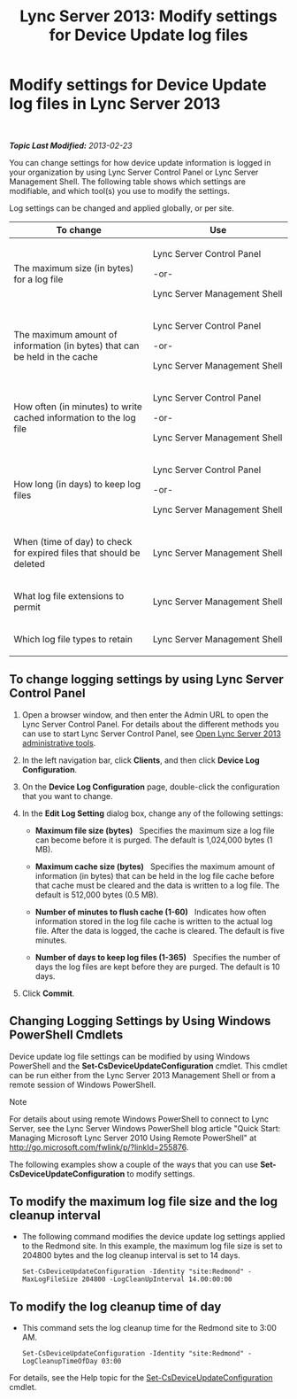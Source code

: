 ﻿---
title: 'Lync Server 2013: Modify settings for Device Update log files'
TOCTitle: Modify settings for Device Update log files
ms:assetid: 9b57f126-1853-43b3-bbd4-06401e6498bd
ms:mtpsurl: https://technet.microsoft.com/en-us/library/Gg182554(v=OCS.15)
ms:contentKeyID: 48184975
ms.date: 07/23/2014
mtps_version: v=OCS.15
---

<div data-xmlns="http://www.w3.org/1999/xhtml">

<div class="topic" data-xmlns="http://www.w3.org/1999/xhtml" data-msxsl="urn:schemas-microsoft-com:xslt" data-cs="http://msdn.microsoft.com/en-us/">

<div data-asp="http://msdn2.microsoft.com/asp">

# Modify settings for Device Update log files in Lync Server 2013

</div>

<div id="mainSection">

<div id="mainBody">

<span> </span>

_**Topic Last Modified:** 2013-02-23_

You can change settings for how device update information is logged in your organization by using Lync Server Control Panel or Lync Server Management Shell. The following table shows which settings are modifiable, and which tool(s) you use to modify the settings.

Log settings can be changed and applied globally, or per site.


<table>
<colgroup>
<col style="width: 50%" />
<col style="width: 50%" />
</colgroup>
<thead>
<tr class="header">
<th>To change</th>
<th>Use</th>
</tr>
</thead>
<tbody>
<tr class="odd">
<td><p>The maximum size (in bytes) for a log file</p></td>
<td><p>Lync Server Control Panel</p>
<p>-or-</p>
<p>Lync Server Management Shell</p></td>
</tr>
<tr class="even">
<td><p>The maximum amount of information (in bytes) that can be held in the cache</p></td>
<td><p>Lync Server Control Panel</p>
<p>-or-</p>
<p>Lync Server Management Shell</p></td>
</tr>
<tr class="odd">
<td><p>How often (in minutes) to write cached information to the log file</p></td>
<td><p>Lync Server Control Panel</p>
<p>-or-</p>
<p>Lync Server Management Shell</p></td>
</tr>
<tr class="even">
<td><p>How long (in days) to keep log files</p></td>
<td><p>Lync Server Control Panel</p>
<p>-or-</p>
<p>Lync Server Management Shell</p></td>
</tr>
<tr class="odd">
<td><p>When (time of day) to check for expired files that should be deleted</p></td>
<td><p>Lync Server Management Shell</p></td>
</tr>
<tr class="even">
<td><p>What log file extensions to permit</p></td>
<td><p>Lync Server Management Shell</p></td>
</tr>
<tr class="odd">
<td><p>Which log file types to retain</p></td>
<td><p>Lync Server Management Shell</p></td>
</tr>
</tbody>
</table>


<div>

## To change logging settings by using Lync Server Control Panel

1.  Open a browser window, and then enter the Admin URL to open the Lync Server Control Panel. For details about the different methods you can use to start Lync Server Control Panel, see [Open Lync Server 2013 administrative tools](lync-server-2013-open-lync-server-administrative-tools.md).

2.  In the left navigation bar, click **Clients**, and then click **Device Log Configuration**.

3.  On the **Device Log Configuration** page, double-click the configuration that you want to change.

4.  In the **Edit Log Setting** dialog box, change any of the following settings:
    
      - **Maximum file size (bytes)**   Specifies the maximum size a log file can become before it is purged. The default is 1,024,000 bytes (1 MB).
    
      - **Maximum cache size (bytes)**   Specifies the maximum amount of information (in bytes) that can be held in the log file cache before that cache must be cleared and the data is written to a log file. The default is 512,000 bytes (0.5 MB).
    
      - **Number of minutes to flush cache (1-60)**   Indicates how often information stored in the log file cache is written to the actual log file. After the data is logged, the cache is cleared. The default is five minutes.
    
      - **Number of days to keep log files (1-365)**   Specifies the number of days the log files are kept before they are purged. The default is 10 days.

5.  Click **Commit**.

</div>

<div>

## Changing Logging Settings by Using Windows PowerShell Cmdlets

Device update log file settings can be modified by using Windows PowerShell and the **Set-CsDeviceUpdateConfiguration** cmdlet. This cmdlet can be run either from the Lync Server 2013 Management Shell or from a remote session of Windows PowerShell.

<div class="alert">


> [!NOTE]
> For details about using remote Windows PowerShell to connect to Lync Server, see the Lync Server Windows PowerShell blog article "Quick Start: Managing Microsoft Lync Server 2010 Using Remote PowerShell" at <A href="http://go.microsoft.com/fwlink/p/?linkid=255876">http://go.microsoft.com/fwlink/p/?linkId=255876</A>.



</div>

The following examples show a couple of the ways that you can use **Set-CsDeviceUpdateConfiguration** to modify settings.

<div>

## To modify the maximum log file size and the log cleanup interval

  - The following command modifies the device update log settings applied to the Redmond site. In this example, the maximum log file size is set to 204800 bytes and the log cleanup interval is set to 14 days.
    
        Set-CsDeviceUpdateConfiguration -Identity "site:Redmond" -MaxLogFileSize 204800 -LogCleanUpInterval 14.00:00:00

</div>

<div>

## To modify the log cleanup time of day

  - This command sets the log cleanup time for the Redmond site to 3:00 AM.
    
        Set-CsDeviceUpdateConfiguration -Identity "site:Redmond" -LogCleanupTimeOfDay 03:00

</div>

For details, see the Help topic for the [Set-CsDeviceUpdateConfiguration](set-csdeviceupdateconfiguration.md) cmdlet.

</div>

</div>

<span> </span>

</div>

</div>

</div>

